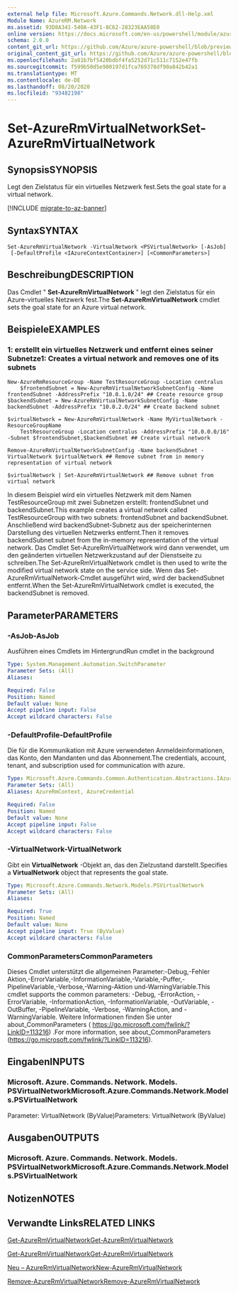 ```yaml
---
external help file: Microsoft.Azure.Commands.Network.dll-Help.xml
Module Name: AzureRM.Network
ms.assetid: 93D8A341-540A-43F1-8C62-28323EAA58E0
online version: https://docs.microsoft.com/en-us/powershell/module/azurerm.network/set-azurermvirtualnetwork
schema: 2.0.0
content_git_url: https://github.com/Azure/azure-powershell/blob/preview/src/ResourceManager/Network/Commands.Network/help/Set-AzureRmVirtualNetwork.md
original_content_git_url: https://github.com/Azure/azure-powershell/blob/preview/src/ResourceManager/Network/Commands.Network/help/Set-AzureRmVirtualNetwork.md
ms.openlocfilehash: 2a81b7bf5420bdbf4fa5252d71c511c7152e47fb
ms.sourcegitcommit: f599b50d5e980197d1fca769378df90a842b42a1
ms.translationtype: MT
ms.contentlocale: de-DE
ms.lasthandoff: 08/20/2020
ms.locfileid: "93482198"
---
```

# <span data-ttu-id="285b9-101">Set-AzureRmVirtualNetwork</span><span class="sxs-lookup"><span data-stu-id="285b9-101">Set-AzureRmVirtualNetwork</span></span>

## <span data-ttu-id="285b9-102">Synopsis</span><span class="sxs-lookup"><span data-stu-id="285b9-102">SYNOPSIS</span></span>
<span data-ttu-id="285b9-103">Legt den Zielstatus für ein virtuelles Netzwerk fest.</span><span class="sxs-lookup"><span data-stu-id="285b9-103">Sets the goal state for a virtual network.</span></span>

[!INCLUDE [migrate-to-az-banner](../../includes/migrate-to-az-banner.md)]

## <span data-ttu-id="285b9-104">Syntax</span><span class="sxs-lookup"><span data-stu-id="285b9-104">SYNTAX</span></span>

```
Set-AzureRmVirtualNetwork -VirtualNetwork <PSVirtualNetwork> [-AsJob]
 [-DefaultProfile <IAzureContextContainer>] [<CommonParameters>]
```

## <span data-ttu-id="285b9-105">Beschreibung</span><span class="sxs-lookup"><span data-stu-id="285b9-105">DESCRIPTION</span></span>
<span data-ttu-id="285b9-106">Das Cmdlet " **Set-AzureRmVirtualNetwork** " legt den Zielstatus für ein Azure-virtuelles Netzwerk fest.</span><span class="sxs-lookup"><span data-stu-id="285b9-106">The **Set-AzureRmVirtualNetwork** cmdlet sets the goal state for an Azure virtual network.</span></span>

## <span data-ttu-id="285b9-107">Beispiele</span><span class="sxs-lookup"><span data-stu-id="285b9-107">EXAMPLES</span></span>

### <span data-ttu-id="285b9-108">1: erstellt ein virtuelles Netzwerk und entfernt eines seiner Subnetze</span><span class="sxs-lookup"><span data-stu-id="285b9-108">1: Creates a virtual network and removes one of its subnets</span></span>
```
New-AzureRmResourceGroup -Name TestResourceGroup -Location centralus
    $frontendSubnet = New-AzureRmVirtualNetworkSubnetConfig -Name frontendSubnet -AddressPrefix "10.0.1.0/24" ## Create resource group
$backendSubnet = New-AzureRmVirtualNetworkSubnetConfig -Name backendSubnet -AddressPrefix "10.0.2.0/24" ## Create backend subnet

$virtualNetwork = New-AzureRmVirtualNetwork -Name MyVirtualNetwork -ResourceGroupName 
    TestResourceGroup -Location centralus -AddressPrefix "10.0.0.0/16" -Subnet $frontendSubnet,$backendSubnet ## Create virtual network

Remove-AzureRmVirtualNetworkSubnetConfig -Name backendSubnet -VirtualNetwork $virtualNetwork ## Remove subnet from in memory representation of virtual network

$virtualNetwork | Set-AzureRmVirtualNetwork ## Remove subnet from virtual network
```

<span data-ttu-id="285b9-109">In diesem Beispiel wird ein virtuelles Netzwerk mit dem Namen TestResourceGroup mit zwei Subnetzen erstellt: frontendSubnet und backendSubnet.</span><span class="sxs-lookup"><span data-stu-id="285b9-109">This example creates a virtual network called TestResourceGroup with two subnets: frontendSubnet and backendSubnet.</span></span> <span data-ttu-id="285b9-110">Anschließend wird backendSubnet-Subnetz aus der speicherinternen Darstellung des virtuellen Netzwerks entfernt.</span><span class="sxs-lookup"><span data-stu-id="285b9-110">Then it removes backendSubnet subnet from the in-memory representation of the virtual network.</span></span> <span data-ttu-id="285b9-111">Das Cmdlet Set-AzureRmVirtualNetwork wird dann verwendet, um den geänderten virtuellen Netzwerkzustand auf der Dienstseite zu schreiben.</span><span class="sxs-lookup"><span data-stu-id="285b9-111">The Set-AzureRmVirtualNetwork cmdlet is then used to write the modified virtual network state on the service side.</span></span> <span data-ttu-id="285b9-112">Wenn das Set-AzureRmVirtualNetwork-Cmdlet ausgeführt wird, wird der backendSubnet entfernt.</span><span class="sxs-lookup"><span data-stu-id="285b9-112">When the Set-AzureRmVirtualNetwork cmdlet is executed, the backendSubnet is removed.</span></span>

## <span data-ttu-id="285b9-113">Parameter</span><span class="sxs-lookup"><span data-stu-id="285b9-113">PARAMETERS</span></span>

### <span data-ttu-id="285b9-114">-AsJob</span><span class="sxs-lookup"><span data-stu-id="285b9-114">-AsJob</span></span>
<span data-ttu-id="285b9-115">Ausführen eines Cmdlets im Hintergrund</span><span class="sxs-lookup"><span data-stu-id="285b9-115">Run cmdlet in the background</span></span>

```yaml
Type: System.Management.Automation.SwitchParameter
Parameter Sets: (All)
Aliases:

Required: False
Position: Named
Default value: None
Accept pipeline input: False
Accept wildcard characters: False
```

### <span data-ttu-id="285b9-116">-DefaultProfile</span><span class="sxs-lookup"><span data-stu-id="285b9-116">-DefaultProfile</span></span>
<span data-ttu-id="285b9-117">Die für die Kommunikation mit Azure verwendeten Anmeldeinformationen, das Konto, den Mandanten und das Abonnement.</span><span class="sxs-lookup"><span data-stu-id="285b9-117">The credentials, account, tenant, and subscription used for communication with azure.</span></span>

```yaml
Type: Microsoft.Azure.Commands.Common.Authentication.Abstractions.IAzureContextContainer
Parameter Sets: (All)
Aliases: AzureRmContext, AzureCredential

Required: False
Position: Named
Default value: None
Accept pipeline input: False
Accept wildcard characters: False
```

### <span data-ttu-id="285b9-118">-VirtualNetwork</span><span class="sxs-lookup"><span data-stu-id="285b9-118">-VirtualNetwork</span></span>
<span data-ttu-id="285b9-119">Gibt ein **VirtualNetwork** -Objekt an, das den Zielzustand darstellt.</span><span class="sxs-lookup"><span data-stu-id="285b9-119">Specifies a **VirtualNetwork** object that represents the goal state.</span></span>

```yaml
Type: Microsoft.Azure.Commands.Network.Models.PSVirtualNetwork
Parameter Sets: (All)
Aliases:

Required: True
Position: Named
Default value: None
Accept pipeline input: True (ByValue)
Accept wildcard characters: False
```

### <span data-ttu-id="285b9-120">CommonParameters</span><span class="sxs-lookup"><span data-stu-id="285b9-120">CommonParameters</span></span>
<span data-ttu-id="285b9-121">Dieses Cmdlet unterstützt die allgemeinen Parameter:-Debug,-Fehler Aktion,-ErrorVariable,-InformationVariable,-Variable,-Puffer,-PipelineVariable,-Verbose,-Warning-Aktion und-WarningVariable.</span><span class="sxs-lookup"><span data-stu-id="285b9-121">This cmdlet supports the common parameters: -Debug, -ErrorAction, -ErrorVariable, -InformationAction, -InformationVariable, -OutVariable, -OutBuffer, -PipelineVariable, -Verbose, -WarningAction, and -WarningVariable.</span></span> <span data-ttu-id="285b9-122">Weitere Informationen finden Sie unter about_CommonParameters ( https://go.microsoft.com/fwlink/?LinkID=113216) .</span><span class="sxs-lookup"><span data-stu-id="285b9-122">For more information, see about_CommonParameters (https://go.microsoft.com/fwlink/?LinkID=113216).</span></span>

## <span data-ttu-id="285b9-123">Eingaben</span><span class="sxs-lookup"><span data-stu-id="285b9-123">INPUTS</span></span>

### <span data-ttu-id="285b9-124">Microsoft. Azure. Commands. Network. Models. PSVirtualNetwork</span><span class="sxs-lookup"><span data-stu-id="285b9-124">Microsoft.Azure.Commands.Network.Models.PSVirtualNetwork</span></span>
<span data-ttu-id="285b9-125">Parameter: VirtualNetwork (ByValue)</span><span class="sxs-lookup"><span data-stu-id="285b9-125">Parameters: VirtualNetwork (ByValue)</span></span>

## <span data-ttu-id="285b9-126">Ausgaben</span><span class="sxs-lookup"><span data-stu-id="285b9-126">OUTPUTS</span></span>

### <span data-ttu-id="285b9-127">Microsoft. Azure. Commands. Network. Models. PSVirtualNetwork</span><span class="sxs-lookup"><span data-stu-id="285b9-127">Microsoft.Azure.Commands.Network.Models.PSVirtualNetwork</span></span>

## <span data-ttu-id="285b9-128">Notizen</span><span class="sxs-lookup"><span data-stu-id="285b9-128">NOTES</span></span>

## <span data-ttu-id="285b9-129">Verwandte Links</span><span class="sxs-lookup"><span data-stu-id="285b9-129">RELATED LINKS</span></span>

[<span data-ttu-id="285b9-130">Get-AzureRmVirtualNetwork</span><span class="sxs-lookup"><span data-stu-id="285b9-130">Get-AzureRmVirtualNetwork</span></span>](./Get-AzureRmVirtualNetwork.md)

[<span data-ttu-id="285b9-131">Get-AzureRmVirtualNetwork</span><span class="sxs-lookup"><span data-stu-id="285b9-131">Get-AzureRmVirtualNetwork</span></span>](./Get-AzureRmVirtualNetwork.md)

[<span data-ttu-id="285b9-132">Neu – AzureRmVirtualNetwork</span><span class="sxs-lookup"><span data-stu-id="285b9-132">New-AzureRmVirtualNetwork</span></span>](./New-AzureRmVirtualNetwork.md)

[<span data-ttu-id="285b9-133">Remove-AzureRmVirtualNetwork</span><span class="sxs-lookup"><span data-stu-id="285b9-133">Remove-AzureRmVirtualNetwork</span></span>](./Remove-AzureRmVirtualNetwork.md)


